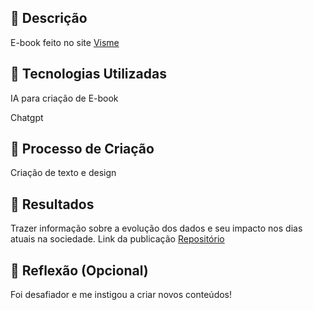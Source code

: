 ## 📒 Descrição
E-book feito no site [Visme](https://www.visme.co/pt-br/)

## 🤖 Tecnologias Utilizadas
IA para criação de E-book

Chatgpt

## 🧐 Processo de Criação
Criação de texto e design

## 🚀 Resultados
Trazer informação sobre a evolução dos dados e seu impacto nos dias atuais na sociedade.
Link da publicação [Repositório](https://my.visme.co/view/w4691r1r-desbravando-fronteiras-analise-de-dados-em-tempo-real#s1)

## 💭 Reflexão (Opcional)
Foi desafiador e me instigou a criar novos conteúdos!

